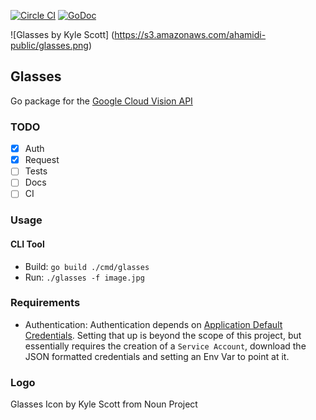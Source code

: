 [![Circle CI](https://circleci.com/gh/ahamidi/glasses.svg?style=svg)](https://circleci.com/gh/ahamidi/glasses)
[![GoDoc](https://godoc.org/github.com/ahamidi/glasses?status.svg)](https://godoc.org/github.com/ahamidi/glasses)

![Glasses by Kyle Scott] (https://s3.amazonaws.com/ahamidi-public/glasses.png)
## Glasses
Go package for the [Google Cloud Vision API](https://cloud.google.com/vision/)

### TODO

- [x] Auth
- [x] Request
- [ ] Tests
- [ ] Docs
- [ ] CI

### Usage

#### CLI Tool

* Build: `go build ./cmd/glasses`
* Run: `./glasses -f image.jpg`

### Requirements

* Authentication:
    Authentication depends on [Application Default Credentials](https://developers.google.com/identity/protocols/application-default-credentials). Setting that up is beyond the scope of this project, but essentially requires the creation of a `Service Account`, download the JSON formatted credentials and setting an Env Var to point at it.

### Logo
Glasses Icon by Kyle Scott from Noun Project

